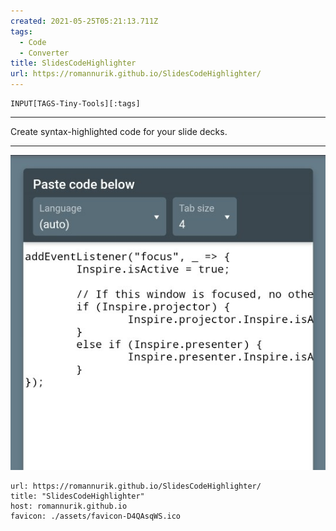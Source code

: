 ```yaml
---
created: 2021-05-25T05:21:13.711Z
tags: 
  - Code
  - Converter
title: SlidesCodeHighlighter
url: https://romannurik.github.io/SlidesCodeHighlighter/
---
```

```meta-bind
INPUT[TAGS-Tiny-Tools][:tags]
```

___
Create syntax-highlighted code for your slide decks.
___

![](_attachments/slidescodehighlighter.jpg)

```cardlink
url: https://romannurik.github.io/SlidesCodeHighlighter/
title: "SlidesCodeHighlighter"
host: romannurik.github.io
favicon: ./assets/favicon-D4QAsqWS.ico
```
